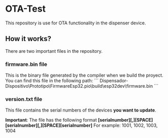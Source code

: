 # OTA-Test
This repository is use for OTA functionality in the dispenser device.

## How it works?
There are two important files in the repository. 

### firmware.bin file
This is the binary file generated by the compiler when we build the proyect. You can find this file in the following path:
´´´
Dispensador-Dispositivo\Prototipo\FirmwareEsp32\.pio\build\esp32dev\firmware.bin
´´´
### version.txt file
This file contains the serial numbers of the devices **you want to update**.

**Important**: The file has the following format
**[serialnumber][,][SPACE][serialnumber][,][SPACE][serialnumber]** 
For example:
1001, 1002, 1003, 1004
